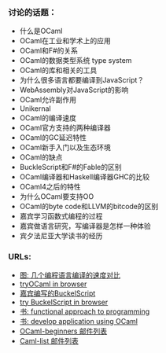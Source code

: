 ### 讨论的话题： ###
- 什么是OCaml
- OCaml在工业和学术上的应用
- OCaml和F#的关系
- OCaml的数据类型系统 type system
- OCaml的库和相关的工具
- 为什么很多语言都要编译到JavaScript？
- WebAssembly对JavaScript的影响
- OCaml允许副作用
- Unikernal
- OCaml的编译速度
- OCaml官方支持的两种编译器
- OCaml的GC延迟特性
- OCaml新手入门以及生态环境
- OCaml的缺点
- BuckleScript和F#的Fable的区别
- OCaml编译器和Haskell编译器GHC的比较
- OCaml4之后的特性
- 为什么OCaml要支持OO
- OCaml的byte code和LLVM的bitcode的区别
- 嘉宾学习函数式编程的过程
- 嘉宾做语言研究，写编译器是怎样一种体验
- 宾夕法尼亚大学读书的经历

### URLs: ###

- [图: 几个编程语言编译的速度对比](https://github.com/bloomberg/bucklescript/blob/master/docs/dist/images/compile-time.png)
- [tryOCaml in browser](https://try.ocamlpro.com/)
- [嘉宾编写的BuckelScript](https://github.com/bloomberg/bucklescript)
- [try BuckelScript in browser](http://bloomberg.github.io/bucklescript/js-demo/)
- [书: functional approach to programming](http://www.cambridge.org/us/academic/subjects/computer-science/programming-languages-and-applied-logic/functional-approach-programming)
- [书: develop application using OCaml](http://caml.inria.fr/pub/docs/oreilly-book/)
- [OCaml-beginners 邮件列表](https://groups.yahoo.com/neo/groups/ocaml_beginners/info)
- [Caml-list 邮件列表](http://caml.inria.fr/resources/forums.en.html)
